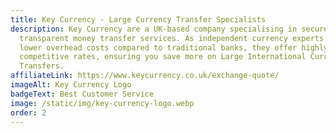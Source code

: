 ```yaml
---
title: Key Currency - Large Currency Transfer Specialists
description: Key Currency are a UK-based company specialising in secure,
  transparent money transfer services. As independent currency experts with
  lower overhead costs compared to traditional banks, they offer highly
  competitive rates, ensuring you save more on Large International Currency
  Transfers.
affiliateLink: https://www.keycurrency.co.uk/exchange-quote/
imageAlt: Key Currency Logo
badgeText: Best Customer Service
image: /static/img/key-currency-logo.webp
order: 2
---
```

